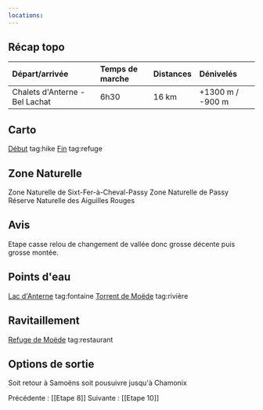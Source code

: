 ```yaml
---
locations: 
---
```

## Récap topo

| Départ/arrivée                 | Temps de marche | Distances | Dénivelés        |
| :----------------------------- | :-------------- | :-------- | :--------------- |
| Chalets d'Anterne - Bel Lachat | 6h30            | 16 km     | +1300 m / -900 m |
## Carto  
[Début](geo:46.004513,6.791244) tag:hike
[Fin](geo:45.922419,6.829606) tag:refuge 
## Zone Naturelle
Zone Naturelle de Sixt-Fer-à-Cheval-Passy
Zone Naturelle de Passy
Réserve Naturelle des Aiguilles Rouges
## Avis
Etape casse relou de changement de vallée donc grosse décente puis grosse montée.
## Points d'eau
[Lac d'Anterne](geo:45.99137075,6.797879446838817) tag:fontaine
[Torrent de Moëde](geo:45.969207,6.817247) tag:rivière 
## Ravitaillement
[Refuge de Moëde](geo:45.97481315,6.8005748916462405) tag:restaurant 
## Options de sortie
Soit retour à Samoëns soit pousuivre jusqu'à Chamonix

Précédente : [[Etape 8]]
Suivante : [[Etape 10]]